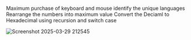 Maximum purchase of keyboard and mouse
identify the unique languages
Rearrange the numbers into maximum value
Convert the Deciaml to Hexadecimal using recursion and switch case

![Screenshot 2025-03-29 212545](https://github.com/user-attachments/assets/0cc5d9cb-7398-4a07-b9d9-26b3eca73870)
